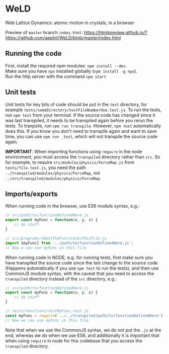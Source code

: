 # WeLD
Web Lattice Dynamics: atomic motion in crystals, in a browser

Preview of `master` branch `index.html`:
https://htmlpreview.github.io/?https://github.com/aephil/WeLD/blob/master/index.html

## Running the code
First, install the required npm modules:
`npm install --dev`. <br>
Make sure you have `npx` installed globally (`npm install -g npx`).<br>
Run the http server with the command `npm start`

## Unit tests
Unit tests for key bits of code should be put in the `test` directory, for example
`tests/someDirectory/testFileNumberOne.test.js`.
To run the tests, run `npm test` from your terminal.
If the source code has changed since it was last transpiled,
it needs to be transpiled again before you rerun the tests.
To tranpsile, run `npm run transpile`. However, `npm test`
automatically does this. If you know you don't need to
transpile again and want to save time, you can use `npm run _test`,
which will not transpile the source code again.

**IMPORTANT**: When importing functions using `require` in the
node environment, you must access the `transpiled` directory rather
than `src`. So for example, to require `src/modules/physics/ForceMap.js`
from `tests/file.test.js`, you need the path `../transpiled/modules/physics/ForceMap`,
not `../src/transpiled/modules/physics/ForceMap`.

## Imports/exports
When running code in the browser, use ES6 module syntax, e.g.:
```javascript
// src/path/to/functionDefinedHere.js
export const myFunc = function(x, y, z) {
    // do stuff
}

// src/programs/iWantTheFunctionInThisFile.js
import {myFunc} from '../path/to/functionDefinedHere.js';
// Now w can use myFunc in this file
```

When running code in NODE, e.g. for running tests, first make
sure you have transpiled the source code since the last change to
the source code (Happens automatically if you use `npm test` to run the tests),
and then use CommonJS module syntax, with
the caveat that you need to access the `transpiled` directory instead
of the `src` directory, e.g.:

```javascript
// src/path/to/functionDefinedHere.js
export const myFunc = function(x, y, z) {
    // do stuff
}

// tests/functions/testMyFunc.test.js
const myFunc = require('../../transpiled/path/to/functionDefinedHere');
// Now we can use myFunc in this file
```
Note that when we use the CommonJS syntax, we do not put the `.js`
at the end, whereas we do when we use ES6, and additionally it is important
that when using `require` in node for this codebase that you access
the `transpiled` directory.

